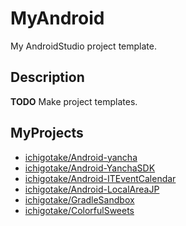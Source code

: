 MyAndroid
=========

My AndroidStudio project template.

Description
-------

 **TODO** Make project templates.


MyProjects
-------

- [ichigotake/Android-yancha](https://github.com/ichigotake/Android-yancha)
- [ichigotake/Android-YanchaSDK](https://github.com/ichigotake/Android-YanchaSDK)
- [ichigotake/Android-ITEventCalendar](https://github.com/ichigotake/Android-ITEventCalendar)
- [ichigotake/Android-LocalAreaJP](https://github.com/ichigotake/Android-LocalAreaJP)
- [ichigotake/GradleSandbox](https://github.com/ichigotake/GradleSandbox)
- [ichigotake/ColorfulSweets](https://github.com/ichigotake/ColorfulSweets)
